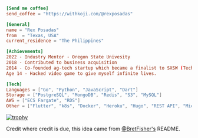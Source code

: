 ```toml

[Send me coffee]
send_coffee = "https://withkoji.com/@rexposadas"

[General]
name = "Rex Posadas"
from  = "Texas, USA"
current_residence = "The Philippines"

[Achievements]
2022 - Industry Mentor - Oregon State Univesity
2018 - Contributed to business acquisition
2014 - Co-founded ag-tech startup which became a finalist to SXSW (Tech festival in Austin, TX)
Age 14 - Hacked video game to give myself infinite lives.

[Tech]
Languages = ["Go", "Python", "JavaScript", "Dart"]
Storage = ["PostgreSQL", "MongoDB", "Redis", "S3", "MySQL"]
AWS = ["ECS Fargate", "RDS"]
Other = ["Flutter", "k8s", "Docker", "Heroku", "Hugo", "REST API", "Microservices", "Express","mockery", "Generated Art"]
```
[![trophy](https://github-profile-trophy.vercel.app/?username=rexposadas&theme=onedark)](https://github.com/rexposadas/github-profile-trophy)

Credit where credit is due, this idea came from [@BretFisher's](https://github.com/BretFisher) README.
